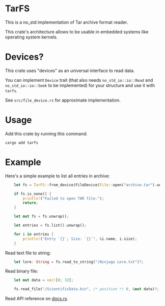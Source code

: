 # TarFS

This is a no_std implementation of Tar archive format reader.

This crate's architecture allows to be usable in embedded systems like operating system kernels.

# Devices?

This crate uses "devices" as an universal interface to read data.

You can implement `Device` trait (that also needs `no_std_io::io::Read` and `no_std_io::io::Seek` to be implemented) for your structure and use it with `tarfs`.

See `src/file_device.rs` for approximate implementation.

# Usage

Add this crate by running this command:

```
cargo add tarfs
```

# Example

Here's a simple example to list all entries in archive:

```rust
    let fs = TarFS::from_device(FileDevice(File::open("archive.tar").unwrap()));

    if fs.is_none() {
        println!("Failed to open TAR file.");
        return;
    }

    let mut fs = fs.unwrap();

    let entries = fs.list().unwrap();

    for i in entries {
        println!("Entry `{}`; Size: `{}`", &i.name, i.size);
    }
```

Read text file to string:
```rust
    let lore: String = fs.read_to_string("/Ninjago Lore.txt")?;
```

Read binary file:
```rust
    let mut data = vec![0; 32];

    fs.read_file("/ScientificData.bin", /* position */ 0, &mut data)?;
```

Read API reference on [docs.rs](https://docs.rs/tarfs/latest/tarfs/).
